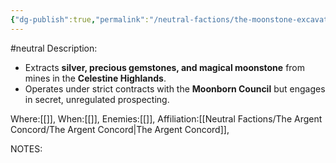 ```yaml
---
{"dg-publish":true,"permalink":"/neutral-factions/the-moonstone-excavations/the-moonstone-excavations/"}
---
```


#neutral 
Description:
- Extracts **silver, precious gemstones, and magical moonstone** from mines in the **Celestine Highlands**.
- Operates under strict contracts with the **Moonborn Council** but engages in secret, unregulated prospecting.

Where:[[]],
When:[[]],
Enemies:[[]],
Affiliation:[[Neutral Factions/The Argent Concord/The Argent Concord\|The Argent Concord]],


NOTES: